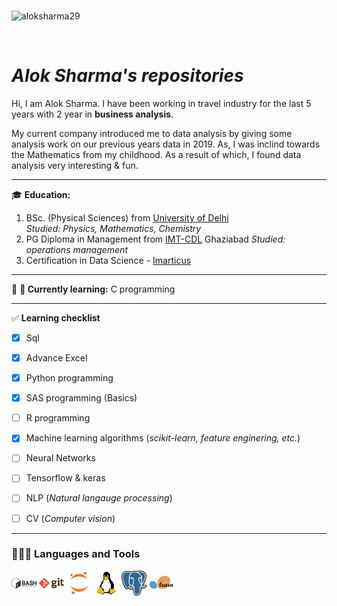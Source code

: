 <br>

 <p align="left"> <img src="https://komarev.com/ghpvc/?username=aloksharma29" alt="aloksharma29" /> </p>
 
 </br>

# _**Alok Sharma's** repositories_

Hi, I am Alok Sharma. I have been working in travel industry for the last 5 years with 2 year in **business analysis**. 

My current company introduced me to data analysis by giving some analysis work on our previous years data in 2019. As, I was inclind towards the Mathematics from my childhood. As a result of which, I found data analysis very interesting & fun.

---
:mortar_board: **Education:**
 
1. BSc. (Physical Sciences) from [University of Delhi](http://dsc.du.ac.in/)    
_Studied: Physics, Mathematics, Chemistry_
2. PG Diploma in Management from [IMT-CDL](https://www.imtcdl.ac.in/) Ghaziabad
_Studied: operations management_
3. Certification in Data Science - [Imarticus](https://imarticus.org/data-science-prodegree/)

---
:seedling: **🌱 Currently learning:** C programming

---
:white_check_mark: **Learning checklist**
 - [x] Sql
 - [x] Advance Excel
 - [x] Python programming
 - [x] SAS programming (Basics)
 - [ ] R programming
 - [x] Machine learning algorithms (_scikit-learn, feature enginering, etc._)
 - [ ] Neural Networks
 - [ ] Tensorflow & keras
 - [ ] NLP (_Natural langauge processing_)
 - [ ] CV (_Computer vision_)







---
 
  ### 👨🏻‍💻 Languages and Tools <br />
  <code><img height="40" src="https://raw.githubusercontent.com/github/explore/80688e429a7d4ef2fca1e82350fe8e3517d3494d/topics/bash/bash.png"></code>
  <code><img height="40" src="https://raw.githubusercontent.com/github/explore/80688e429a7d4ef2fca1e82350fe8e3517d3494d/topics/git/git.png"></code>
  <code><img height="40" src="https://raw.githubusercontent.com/github/explore/80688e429a7d4ef2fca1e82350fe8e3517d3494d/topics/jupyter-notebook/jupyter-notebook.png"></code>
  <code><img height="40" src="https://raw.githubusercontent.com/github/explore/80688e429a7d4ef2fca1e82350fe8e3517d3494d/topics/linux/linux.png"></code>
  <code><img height="40" src="https://raw.githubusercontent.com/github/explore/80688e429a7d4ef2fca1e82350fe8e3517d3494d/topics/postgresql/postgresql.png"></code>
  <code><img height="40" src="https://raw.githubusercontent.com/github/explore/80688e429a7d4ef2fca1e82350fe8e3517d3494d/topics/scikit-learn/scikit-learn.png"></code>

  <!--
  <code><img height="40" src="https://raw.githubusercontent.com/github/explore 80688e429a7d4ef2fca1e82350fe8e3517d3494d/topics/tensorflow/tensorflow.png"></code>
  <code><img height="40" src="https://raw.githubusercontent.com/github/explore/80688e429a7d4ef2fca1e82350fe8e3517d3494d/topics/python/python.png"></code> 
  <code><img height="40" src="https://raw.githubusercontent.com/github/explore/80688e429a7d4ef2fca1e82350fe8e3517d3494d/topics/django/django.png"></code>
  <code><img height="40" src="https://raw.githubusercontent.com/github/explore/80688e429a7d4ef2fca1e82350fe8e3517d3494d/topics/java/java.png"></code>
  <code><img height="40" src="https://raw.githubusercontent.com/github/explore/80688e429a7d4ef2fca1e82350fe8e3517d3494d/topics/docker/docker.png"></code>
  <code><img height="40" src="https://raw.githubusercontent.com/github/explore/80688e429a7d4ef2fca1e82350fe8e3517d3494d/topics/maven/maven.png"></code>
  <code><img height="40" src="https://raw.githubusercontent.com/github/explore/80688e429a7d4ef2fca1e82350fe8e3517d3494d/topics/mongodb/mongodb.png"></code>
  -->
  
<!---
aloksharma29/aloksharma29 is a ✨ special ✨ repository because its `README.md` (this file) appears on your GitHub profile.
You can click the Preview link to take a look at your changes.
alok
--->
